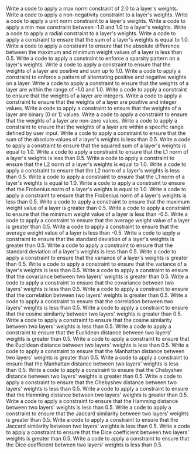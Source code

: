 Write a code to apply a max norm constraint of 2.0 to a layer's weights.
Write a code to apply a non-negativity constraint to a layer's weights.
Write a code to apply a unit norm constraint to a layer's weights.
Write a code to apply a min max constraint between -1.0 and 1.0 to a layer's weights.
Write a code to apply a radial constraint to a layer's weights.
Write a code to apply a constraint to ensure that the sum of a layer's weights is equal to 1.0.
Write a code to apply a constraint to ensure that the absolute difference between the maximum and minimum weight values of a layer is less than 0.5.
Write a code to apply a constraint to enforce a sparsity pattern on a layer's weights.
Write a code to apply a constraint to ensure that the weights of a layer are positive and sum up to 1.0.
Write a code to apply a constraint to enforce a pattern of alternating positive and negative weights on a layer.
Write a code to apply a constraint to ensure that the weights of a layer are within the range of -1.0 and 1.0.
Write a code to apply a constraint to ensure that the weights of a layer are integers.
Write a code to apply a constraint to ensure that the weights of a layer are positive and integer values.
Write a code to apply a constraint to ensure that the weights of a layer are binary (0 or 1) values.
Write a code to apply a constraint to ensure that the weights of a layer are non-zero values.
Write a code to apply a constraint to ensure that the weights of a layer are within a specific range defined by user input.
Write a code to apply a constraint to ensure that the sum of the absolute values of a layer's weights is less than 0.5.
Write a code to apply a constraint to ensure that the squared sum of a layer's weights is equal to 1.0.
Write a code to apply a constraint to ensure that the L1 norm of a layer's weights is less than 0.5.
Write a code to apply a constraint to ensure that the L2 norm of a layer's weights is equal to 1.0.
Write a code to apply a constraint to ensure that the L2 norm of a layer's weights is less than 0.5.
Write a code to apply a constraint to ensure that the L1 norm of a layer's weights is equal to 1.0.
Write a code to apply a constraint to ensure that the Frobenius norm of a layer's weights is equal to 1.0.
Write a code to apply a constraint to ensure that the Frobenius norm of a layer's weights is less than 0.5.
Write a code to apply a constraint to ensure that the maximum weight value of a layer is greater than 0.5.
Write a code to apply a constraint to ensure that the minimum weight value of a layer is less than -0.5.
Write a code to apply a constraint to ensure that the average weight value of a layer is greater than 0.5.
Write a code to apply a constraint to ensure that the average weight value of a layer is less than -0.5.
Write a code to apply a constraint to ensure that the standard deviation of a layer's weights is greater than 0.5.
Write a code to apply a constraint to ensure that the standard deviation of a layer's weights is less than 0.5.
Write a code to apply a constraint to ensure that the variance of a layer's weights is greater than 0.5.
Write a code to apply a constraint to ensure that the variance of a layer's weights is less than 0.5.
Write a code to apply a constraint to ensure that the covariance between two layers' weights is greater than 0.5.
Write a code to apply a constraint to ensure that the covariance between two layers' weights is less than 0.5.
Write a code to apply a constraint to ensure that the correlation between two layers' weights is greater than 0.5.
Write a code to apply a constraint to ensure that the correlation between two layers' weights is less than 0.5.
Write a code to apply a constraint to ensure that the cosine similarity between two layers' weights is greater than 0.5.
Write a code to apply a constraint to ensure that the cosine similarity between two layers' weights is less than 0.5.
Write a code to apply a constraint to ensure that the Euclidean distance between two layers' weights is greater than 0.5.
Write a code to apply a constraint to ensure that the Euclidean distance between two layers' weights is less than 0.5.
Write a code to apply a constraint to ensure that the Manhattan distance between two layers' weights is greater than 0.5.
Write a code to apply a constraint to ensure that the Manhattan distance between two layers' weights is less than 0.5.
Write a code to apply a constraint to ensure that the Chebyshev distance between two layers' weights is greater than 0.5.
Write a code to apply a constraint to ensure that the Chebyshev distance between two layers' weights is less than 0.5.
Write a code to apply a constraint to ensure that the Hamming distance between two layers' weights is greater than 0.5.
Write a code to apply a constraint to ensure that the Hamming distance between two layers' weights is less than 0.5.
Write a code to apply a constraint to ensure that the Jaccard similarity between two layers' weights is greater than 0.5.
Write a code to apply a constraint to ensure that the Jaccard similarity between two layers' weights is less than 0.5.
Write a code to apply a constraint to ensure that the Dice coefficient between two layers' weights is greater than 0.5.
Write a code to apply a constraint to ensure that the Dice coefficient between two layers' weights is less than 0.5.